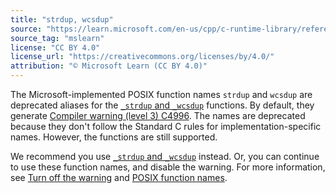 ```yaml
---
title: "strdup, wcsdup"
source: "https://learn.microsoft.com/en-us/cpp/c-runtime-library/reference/strdup-wcsdup?view=msvc-170"
source_tag: "mslearn"
license: "CC BY 4.0"
license_url: "https://creativecommons.org/licenses/by/4.0/"
attribution: "© Microsoft Learn (CC BY 4.0)"
---
```

The Microsoft-implemented POSIX function names `strdup` and `wcsdup` are deprecated aliases for the [`_strdup` and `_wcsdup`](https://learn.microsoft.com/en-us/cpp/c-runtime-library/reference/strdup-wcsdup-mbsdup?view=msvc-170) functions. By default, they generate [Compiler warning (level 3) C4996](https://learn.microsoft.com/en-us/cpp/error-messages/compiler-warnings/compiler-warning-level-3-c4996?view=msvc-170). The names are deprecated because they don't follow the Standard C rules for implementation-specific names. However, the functions are still supported.

We recommend you use [`_strdup` and `_wcsdup`](https://learn.microsoft.com/en-us/cpp/c-runtime-library/reference/strdup-wcsdup-mbsdup?view=msvc-170) instead. Or, you can continue to use these function names, and disable the warning. For more information, see [Turn off the warning](https://learn.microsoft.com/en-us/cpp/error-messages/compiler-warnings/compiler-warning-level-3-c4996?view=msvc-170#turn-off-the-warning) and [POSIX function names](https://learn.microsoft.com/en-us/cpp/error-messages/compiler-warnings/compiler-warning-level-3-c4996?view=msvc-170#posix-function-names).